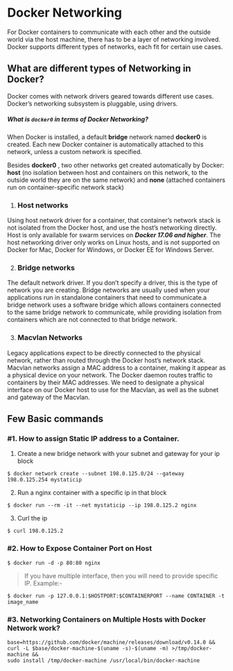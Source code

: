 **Docker Networking**
===================
For Docker containers to communicate with each other and the outside world via the host machine, there has to be a layer of networking involved. Docker supports different types of networks, each fit for certain use cases.

## What are different types of Networking in Docker?

Docker comes with network drivers geared towards different use cases.
Docker’s networking subsystem is pluggable, using drivers.

##### What is `docker0` in terms of Docker Networking?
When Docker is installed, a default **bridge** network named  **docker0** is created. Each new Docker container is automatically attached to this network, unless a custom network is specified.

Besides  **docker0**  , two other networks get created automatically by Docker:  **host**  (no isolation between host and containers on this network, to the outside world they are on the same network) and **none**  (attached containers run on container-specific network stack)



1. ### Host networks
Using host network driver for a container, that container’s network stack is not isolated from the Docker host, and use the host’s networking directly.
Host is only available for swarm services on ***Docker 17.06 and higher***.
The host networking driver only works on Linux hosts, and is not supported on Docker for Mac, Docker for Windows, or Docker EE for Windows Server.

2. ### Bridge networks
The default network driver. If you don’t specify a driver, this is the type of network you are creating. Bridge networks are usually used when your applications run in standalone containers that need to communicate.a bridge network uses a software bridge which allows containers connected to the same bridge network to communicate, while providing isolation from containers which are not connected to that bridge network.

3. ### Macvlan Networks
Legacy applications expect to be directly connected to the physical network, rather than routed through the Docker host’s network stack.
Macvlan networks assign a MAC address to a container, making it appear as a physical device on your network. The Docker daemon routes traffic to containers by their MAC addresses.
We need to designate a physical interface on our Docker host to use for the Macvlan, as well as the subnet and gateway of the Macvlan.

## Few Basic commands
### #1. How to assign Static IP address to a Container.
1. Create a new bridge network with your subnet and gateway for your ip block
```
$ docker network create --subnet 198.0.125.0/24 --gateway 198.0.125.254 mystaticip
```
2. Run a nginx container with a specific ip in that block
```
$ docker run --rm -it --net mystaticip --ip 198.0.125.2 nginx
```
3. Curl the ip
```
$ curl 198.0.125.2
```

### #2. How to Expose Container Port on Host
```
$ docker run -d -p 80:80 nginx
```
>If you have multiple interface, then you will need to provide specific IP. Example:-
```
$ docker run -p 127.0.0.1:$HOSTPORT:$CONTAINERPORT --name CONTAINER -t image_name
```

### #3. Networking Containers on Multiple Hosts with Docker Network work?

```
base=https://github.com/docker/machine/releases/download/v0.14.0 &&
curl -L $base/docker-machine-$(uname -s)-$(uname -m) >/tmp/docker-machine &&
sudo install /tmp/docker-machine /usr/local/bin/docker-machine
```
